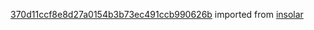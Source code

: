 [370d11ccf8e8d27a0154b3b73ec491ccb990626b](https://github.com/insolar/insolar/commit/370d11ccf8e8d27a0154b3b73ec491ccb990626b) imported from [insolar](https://github.com/insolar/insolar)
